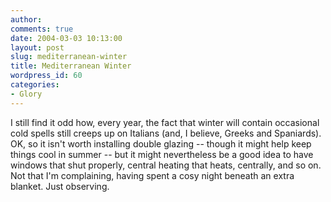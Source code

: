 ```yaml
---
author:
comments: true
date: 2004-03-03 10:13:00
layout: post
slug: mediterranean-winter
title: Mediterranean Winter
wordpress_id: 60
categories:
- Glory
---
```


I still find it odd how, every year, the fact that winter will contain occasional cold spells still creeps up on Italians (and, I believe, Greeks and Spaniards). OK, so it isn't worth installing double glazing -- though it might help keep things cool in summer -- but it might nevertheless be a good idea to have windows that shut properly, central heating that heats, centrally, and so on. Not that I'm complaining, having spent a cosy night beneath an extra blanket. Just observing.
